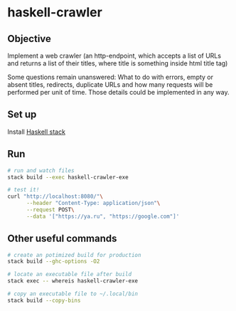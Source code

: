 # haskell-crawler

## Objective

Implement a web crawler (an http-endpoint, which accepts a list of URLs and returns a list of their titles, where title is something inside html title tag)

Some questions remain unanswered: What to do with errors, empty or absent titles, redirects, duplicate URLs and how many requests will be performed per unit of time. Those details could be implemented in any way.

## Set up

Install [Haskell stack](https://docs.haskellstack.org/en/stable/README/#how-to-install)

## Run

```bash
# run and watch files
stack build --exec haskell-crawler-exe

# test it!
curl "http://localhost:8080/"\
      --header "Content-Type: application/json"\
      --request POST\
      --data '["https://ya.ru", "https://google.com"]'
```

## Other useful commands

```bash
# create an potimized build for production
stack build --ghc-options -O2

# locate an executable file after build
stack exec -- whereis haskell-crawler-exe

# copy an executable file to ~/.local/bin
stack build --copy-bins
```